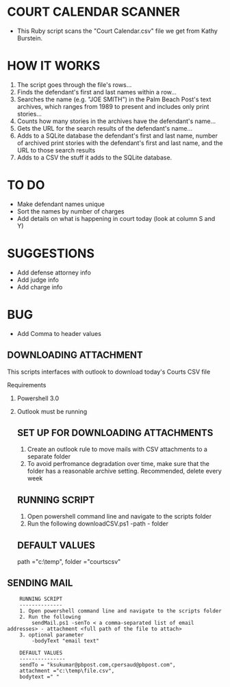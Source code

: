 COURT CALENDAR SCANNER 
===

- This Ruby script scans the "Court Calendar.csv" file we get from Kathy Burstein. 

HOW IT WORKS
===
1) The script goes through the file's rows...
2) Finds the defendant's first and last names within a row...
3) Searches the name (e.g. "JOE SMITH") in the Palm Beach Post's text archives, which ranges from 1989 to present and includes only print stories...
4) Counts how many stories in the archives have the defendant's name...
5) Gets the URL for the search results of the defendant's name...
6) Adds to a SQLite database the defendant's first and last name, number of archived print stories with the defendant's first and last name, and the URL to those search results
7) Adds to a CSV the stuff it adds to the SQLite database.


TO DO
===
- Make defendant names unique
- Sort the names by number of charges
- Add details on what is happening in court today (look at column S and Y)


SUGGESTIONS
===
- Add defense attorney info
- Add judge info
- Add charge info

BUG
=====
- Add Comma to header values

DOWNLOADING ATTACHMENT
-----------------------
This scripts interfaces with outlook to download today's Courts CSV file

Requirements
1. Powershell 3.0
2. Outlook must be running



	SET UP FOR DOWNLOADING ATTACHMENTS
	----------------------------------
	1. Create an outlook rule to move mails with CSV attachments to a separate folder
	2. To avoid perfromance degradation over time, make sure that the folder has a reasonable archive setting. Recommended, delete every week

	RUNNING SCRIPT
	--------------
	1. Open powershell command line and navigate to the scripts folder
	2. Run the following
		downloadCSV.ps1 -path <folder path of where to download the file to> - folder <name of the outlook folder to search in>
		
	DEFAULT VALUES
	--------------
	path ="c:\temp",
	folder ="courtscsv"

SENDING MAIL
--------------
		RUNNING SCRIPT
		--------------
		1. Open powershell command line and navigate to the scripts folder
		2. Run the following
			sendMail.ps1 -senTo < a comma-separated list of email addresses> - attachment <full path of the file to attach>
		3. optional parameter
			-bodyText "email text"

		DEFAULT VALUES
		---------------
		sendTo = "ksukumar@pbpost.com,cpersaud@pbpost.com",
		attachment ="c:\temp\file.csv",
		bodytext =" "